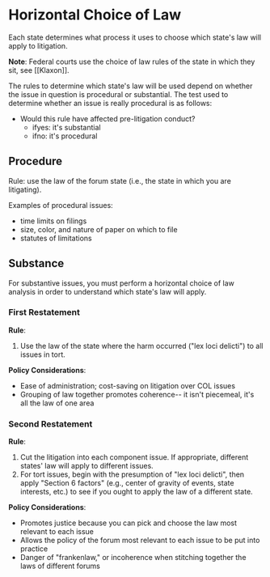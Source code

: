 # Horizontal Choice of Law

Each state determines what process it uses to choose which state's law will apply to litigation.

**Note**:  Federal courts use the choice of law rules of the state in which they sit, see [[Klaxon]].

The rules to determine which state's law will be used depend on whether the issue in question is procedural or substantial. The test used to determine whether an issue is really procedural is as follows:
* Would this rule have affected pre-litigation conduct?
	* ifyes: it's substantial
	* ifno: it's procedural

## Procedure

Rule: use the law of the forum state (i.e., the state in which you are litigating).

Examples of procedural issues:
* time limits on filings
* size, color, and nature of paper on which to file
* statutes of limitations
## Substance
For substantive issues, you must perform a horizontal choice of law analysis in order to understand which state's law will apply.
### First Restatement
**Rule**:
1. Use the law of the state where the harm occurred ("lex loci delicti") to all issues in tort.

**Policy Considerations**:
* Ease of administration; cost-saving on litigation over COL issues
* Grouping of law together promotes coherence-- it isn't piecemeal, it's all the law of one area

### Second Restatement

**Rule**:
1. Cut the litigation into each component issue. If appropriate, different states' law will apply to different issues.
2. For tort issues, begin with the presumption of "lex loci delicti", then apply "Section 6 factors" (e.g., center of gravity of events, state interests, etc.) to see if you ought to apply the law of a different state.

**Policy Considerations**:
* Promotes justice because you can pick and choose the law most relevant to each issue
* Allows the policy of the forum most relevant to each issue to be put into practice
* Danger of "frankenlaw," or incoherence when stitching together the laws of different forums